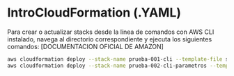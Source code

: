 # IntroCloudFormation (.YAML)
Para crear o actualizar stacks desde la línea de comandos con AWS CLI instalado, navega al directorio correspondiente y ejecuta los siguientes comandos: [DOCUMENTACION OFICIAL DE AMAZON]

```bash
aws cloudformation deploy --stack-name prueba-001-cli --template-file sencilla.yaml
aws cloudformation deploy --stack-name prueba-002-cli-parametros --template-file parameters.yaml --parameter-overrides KeyPairParameter=demo-keys AMIIdParameter=ami-0ae8f15ae66fe8cda VPCIdParameter=vpc-0054d7c1b2cf913fb
